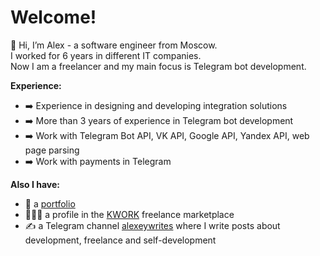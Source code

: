 # Welcome!

👋 Hi, I’m Alex - a software engineer from Moscow. </br>
I worked for 6 years in different IT companies. </br>
Now I am a freelancer and my main focus is Telegram bot development.

**Experience:**

- ➡️ Experience in designing and developing integration solutions
- ➡️ More than 3 years of experience in Telegram bot development
- ➡️ Work with Telegram Bot API, VK API, Google API, Yandex API, web page parsing
- ➡️ Work with payments in Telegram

**Also I have:**
- 💼 a  [portfolio](http://alexoblomov.ru)
- 👨🏻‍💻 a profile in the [KWORK](https://kwork.ru/user/alexoblomov) freelance marketplace
- ✍️ a Telegram channel [alexeywrites](https://t.me/alexeywrites) where I write posts about development, freelance and self-development
